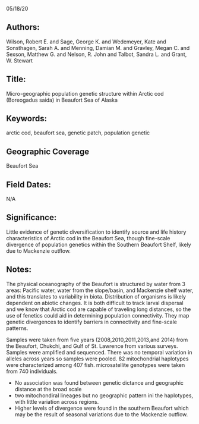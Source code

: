 05/18/20
## Authors:
Wilson, Robert E. and Sage, George K. and Wedemeyer, Kate and Sonsthagen, Sarah A. and Menning, Damian M. and Gravley, Megan C. and Sexson, Matthew G. and Nelson, R. John and Talbot, Sandra L. and Grant, W. Stewart
## Title:
Micro-geographic population genetic structure within Arctic cod (Boreogadus saida) in Beaufort Sea of Alaska
## Keywords:
arctic cod, beaufort sea, genetic patch, population genetic
## Geographic Coverage
Beaufort Sea
## Field Dates:
N/A
## Significance:
Little evidence of genetic diversification to identify source and life history characteristics of Arctic cod in the Beaufort Sea, though fine-scale divergence of population genetics within the Southern Beaufort Shelf, likely due to Mackenzie outflow.

## Notes:
The physical oceanography of the Beaufort is structured by water from 3 areas: Pacific water, water from the slope/basin, and Mackenzie shelf water, and this translates to variability in biota. Distribution of organisms is likely dependent on abiotic changes. It is both difficult to track larval dispersal and we know that Arctic cod are capable of traveling long distances, so the use of fenetics could aid in determining population connectivity. They map genetic divergences to identify barriers in connectivity and fine-scale patterns.

Samples were taken from five years (2008,2010,2011,2013,and 2014) from the Beaufort, Chukchi, and Gulf of St. Lawrence from various surveys. Samples were amplified and sequenced. There was no temporal variation in alleles across years so samples were pooled. 82 mitochondrial haplotypes were characterized among 407 fish. microsatellite genotypes were taken from 740 individuals.

- No association was found between genetic dictance and geographic distance at the broad scale
- two mitochondiral lineages but no geographic pattern ini the haplotypes, with little variation across regions.
- Higher levels of divergence were found in the southern Beaufort which may be the result of seasonal variations due to the Mackenzie outflow.
